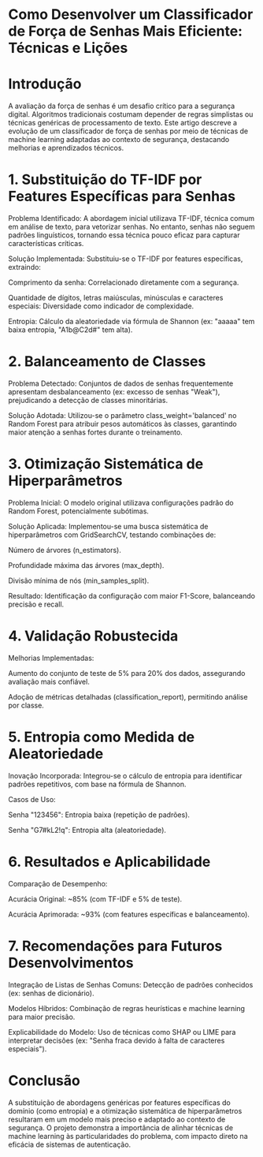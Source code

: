 # Como Desenvolver um Classificador de Força de Senhas Mais Eficiente: Técnicas e Lições

# Introdução
A avaliação da força de senhas é um desafio crítico para a segurança digital. Algoritmos tradicionais costumam depender de regras simplistas ou técnicas genéricas de processamento de texto. Este artigo descreve a evolução de um classificador de força de senhas por meio de técnicas de machine learning adaptadas ao contexto de segurança, destacando melhorias e aprendizados técnicos.

# 1. Substituição do TF-IDF por Features Específicas para Senhas
Problema Identificado:
A abordagem inicial utilizava TF-IDF, técnica comum em análise de texto, para vetorizar senhas. No entanto, senhas não seguem padrões linguísticos, tornando essa técnica pouco eficaz para capturar características críticas.

Solução Implementada:
Substituiu-se o TF-IDF por features específicas, extraindo:

Comprimento da senha: Correlacionado diretamente com a segurança.

Quantidade de dígitos, letras maiúsculas, minúsculas e caracteres especiais: Diversidade como indicador de complexidade.

Entropia: Cálculo da aleatoriedade via fórmula de Shannon (ex: "aaaaa" tem baixa entropia, "A1b@C2d#" tem alta).

# 2. Balanceamento de Classes
Problema Detectado:
Conjuntos de dados de senhas frequentemente apresentam desbalanceamento (ex: excesso de senhas "Weak"), prejudicando a detecção de classes minoritárias.

Solução Adotada:
Utilizou-se o parâmetro class_weight='balanced' no Random Forest para atribuir pesos automáticos às classes, garantindo maior atenção a senhas fortes durante o treinamento.

# 3. Otimização Sistemática de Hiperparâmetros
Problema Inicial:
O modelo original utilizava configurações padrão do Random Forest, potencialmente subótimas.

Solução Aplicada:
Implementou-se uma busca sistemática de hiperparâmetros com GridSearchCV, testando combinações de:

Número de árvores (n_estimators).

Profundidade máxima das árvores (max_depth).

Divisão mínima de nós (min_samples_split).

Resultado: Identificação da configuração com maior F1-Score, balanceando precisão e recall.

# 4. Validação Robustecida
Melhorias Implementadas:

Aumento do conjunto de teste de 5% para 20% dos dados, assegurando avaliação mais confiável.

Adoção de métricas detalhadas (classification_report), permitindo análise por classe.

# 5. Entropia como Medida de Aleatoriedade
Inovação Incorporada:
Integrou-se o cálculo de entropia para identificar padrões repetitivos, com base na fórmula de Shannon.

Casos de Uso:

Senha "123456": Entropia baixa (repetição de padrões).

Senha "G7#kL2!q": Entropia alta (aleatoriedade).

# 6. Resultados e Aplicabilidade
Comparação de Desempenho:

Acurácia Original: ~85% (com TF-IDF e 5% de teste).

Acurácia Aprimorada: ~93% (com features específicas e balanceamento).

# 7. Recomendações para Futuros Desenvolvimentos
Integração de Listas de Senhas Comuns: Detecção de padrões conhecidos (ex: senhas de dicionário).

Modelos Híbridos: Combinação de regras heurísticas e machine learning para maior precisão.

Explicabilidade do Modelo: Uso de técnicas como SHAP ou LIME para interpretar decisões (ex: "Senha fraca devido à falta de caracteres especiais").

# Conclusão
A substituição de abordagens genéricas por features específicas do domínio (como entropia) e a otimização sistemática de hiperparâmetros resultaram em um modelo mais preciso e adaptado ao contexto de segurança. O projeto demonstra a importância de alinhar técnicas de machine learning às particularidades do problema, com impacto direto na eficácia de sistemas de autenticação.
